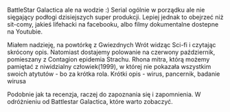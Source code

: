 BattleStar Galactica ale na wodzie :)
Serial ogólnie w porządku ale nie sięgający podłogi dzisiejszych super produkcji. Lepiej jednak to obejrzeć niż sit-comy, jakieś  lifehacki na facebooku, albo filmy dokumentalne dostepne na Youtubie.

Miałem nadzieję, na powtórkę z Gwiezdnych Wrót widząc Sci-fi i czytając skrócony opis. Natomiast dostajemy polowanie na czerwony październik, pomieszany z Contagion epidemia Strachu.
Rhona mitra, którą możemy pamiętać z niwidzialny człowiek(1999), w której nie pokazała wszystkim swoich atytutów - bo za krótka rola.
    Krótki opis - wirus, pancernik, badanie wirusa

Podobnie jak ta recenzja, raczej do zapoznania się i zapomnienia. W odróżnieniu od Battlestar Galactica, które warto zobaczyć.